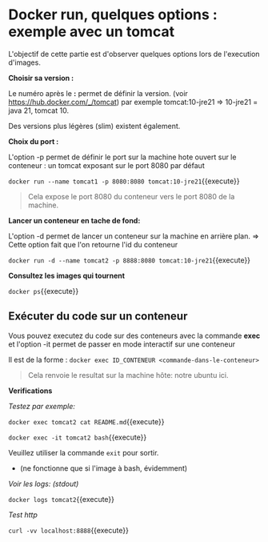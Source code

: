 # Docker run, quelques options : exemple avec un tomcat
L'objectif de cette partie est d'observer quelques options lors de l'execution d'images.

**Choisir sa version :** 

Le numéro après le **:** permet de définir la version. (voir https://hub.docker.com/_/tomcat) par exemple tomcat:10-jre21 => 10-jre21 = java 21, tomcat 10.

Des versions plus légères (slim) existent également.

**Choix du port :** 

L'option -p permet de définir le port sur la machine hote ouvert sur le conteneur : un tomcat exposant sur le port 8080 par défaut

`
docker run --name tomcat1 -p 8080:8080 tomcat:10-jre21
`{{execute}}

> Cela expose le port 8080 du conteneur vers le port 8080 de la machine.


**Lancer un conteneur en tache de fond:** 

L'option -d permet de lancer un conteneur sur la machine en arrière plan.
=> Cette option fait que l'on retourne l'id du conteneur

`
docker run -d --name tomcat2 -p 8888:8080 tomcat:10-jre21
`{{execute}}


**Consultez les images qui tournent**

`
docker ps
`{{execute}}

## Exécuter du code sur un conteneur
Vous pouvez executez du code sur des conteneurs avec la commande **exec**
et l'option -it permet de passer en mode interactif sur une conteneur

Il est de la forme :
`
docker exec ID_CONTENEUR <commande-dans-le-conteneur>
`

> Cela renvoie le resultat sur la machine hôte: notre ubuntu ici.

**Verifications**


*Testez par exemple:*

`
docker exec tomcat2 cat README.md
`{{execute}}

`
docker exec -it tomcat2 bash
`{{execute}}

Veuillez utiliser la commande `exit` pour sortir.

- (ne fonctionne que si l'image à bash, évidemment)

*Voir les logs: (stdout)*

`
docker logs tomcat2
`{{execute}}

*Test http*


`
curl -vv localhost:8888
`{{execute}}
